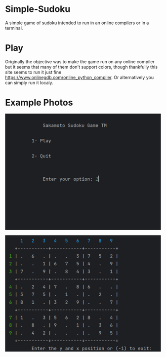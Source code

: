 # Simple-Sudoku
A simple game of sudoku intended to run in an online compilers or in a terminal.

# Play
Originally the objective was to make the game run on any online compiler but it seems that many of them don't support colors, though thankfully this site seems to run it just fine https://www.onlinegdb.com/online_python_compiler. Or alternatively you can simply run it localy.

# Example Photos
![alt text](https://github.com/Saka-CS/Simple-Sudoku/blob/main/Example%20Photos/Screenshot%20(46).png)


![alt text](https://github.com/Saka-CS/Simple-Sudoku/blob/main/Example%20Photos/Screenshot%20(47).png)
